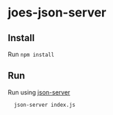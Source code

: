 # joes-json-server

## Install

Run `npm install`

## Run

Run using [json-server](https://github.com/typicode/json-server)

```
  json-server index.js
```
